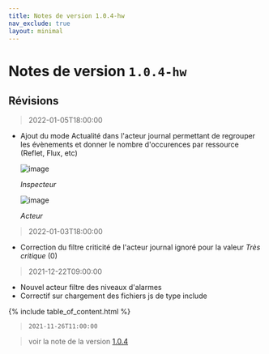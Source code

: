```yaml
---
title: Notes de version 1.0.4-hw
nav_exclude: true
layout: minimal
---
```


# Notes de version `1.0.4-hw`

## Révisions

> 2022-01-05T18:00:00
- Ajout du mode Actualité dans l'acteur journal permettant de regrouper les évènements et donner le nombre d'occurences par ressource (Reflet, Flux, etc) 
  
  ![image](https://user-images.githubusercontent.com/9974702/148261839-e8b52643-fbb0-4a82-8981-e5b9df200d48.png)
  
  _Inspecteur_
  
  ![image](https://user-images.githubusercontent.com/9974702/148261671-ec956743-c667-44df-bbf0-73290dd3c4d9.png)
  
  _Acteur_

> 2022-01-03T18:00:00
- Correction du filtre criticité de l'acteur journal ignoré pour la valeur _Très critique_ (0)

> 2021-12-22T09:00:00
- Nouvel acteur filtre des niveaux d'alarmes
- Correctif sur chargement des fichiers js de type include

{% include table_of_content.html %}

> `2021-11-26T11:00:00`


> voir la note de la version [1.0.4](./1.0.4.md)

